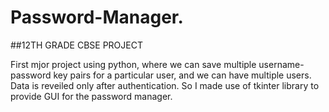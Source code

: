 # Password-Manager.

##12TH GRADE CBSE PROJECT

First mjor project using python, where we can save multiple username-password key pairs for a particular user, and we can have multiple users.
Data is reveiled only after authentication.
So I made use of tkinter library to provide GUI for the password manager.
